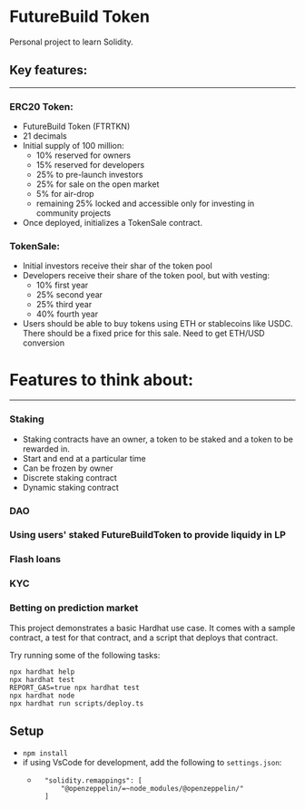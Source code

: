 # FutureBuild Token

Personal project to learn Solidity.

## Key features:
---
### ERC20 Token:
- FutureBuild Token (FTRTKN)
- 21 decimals
- Initial supply of 100 million:
    - 10% reserved for owners
    - 15% reserved for developers
    - 25% to pre-launch investors
    - 25% for sale on the open market
    - 5% for air-drop
    - remaining 25% locked and accessible only for investing in community projects
- Once deployed, initializes a TokenSale contract.

### TokenSale:
- Initial investors receive their shar of the token pool
- Developers receive their share of the token pool, but with vesting:
    - 10% first year
    - 25% second year
    - 25% third year
    - 40% fourth year
- Users should be able to buy tokens using ETH or stablecoins like USDC. There should be a fixed price for this sale. Need to get ETH/USD conversion

# Features to think about:
---
### Staking
- Staking contracts have an owner, a token to be staked and a token to be rewarded in.
- Start and end at a particular time
- Can be frozen by owner
- Discrete staking contract
- Dynamic staking contract
### DAO
### Using users' staked FutureBuildToken to provide liquidy in LP
### Flash loans
### KYC
### Betting on prediction market

This project demonstrates a basic Hardhat use case. It comes with a sample contract, a test for that contract, and a script that deploys that contract.

Try running some of the following tasks:

```shell
npx hardhat help
npx hardhat test
REPORT_GAS=true npx hardhat test
npx hardhat node
npx hardhat run scripts/deploy.ts
```

## Setup 
* ```npm install```
* if using VsCode for development, add the following to ```settings.json```:
    * ```
        "solidity.remappings": [
            "@openzeppelin/=~node_modules/@openzeppelin/"
        ]
        ```
